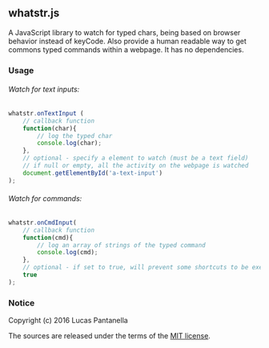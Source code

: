 ## whatstr.js

A JavaScript library to watch for typed chars, being based on browser behavior instead of keyCode. Also provide a human readable way to get commons typed commands within a webpage. It has no dependencies.

### Usage

###### Watch for text inputs:

```javascript
whatstr.onTextInput (
	// callback function
	function(char){
		// log the typed char
		console.log(char);
	},
	// optional - specify a element to watch (must be a text field)
	// if null or empty, all the activity on the webpage is watched
	document.getElementById('a-text-input')
);
```

###### Watch for commands:

```javascript
whatstr.onCmdInput(
    // callback function
	function(cmd){
		// log an array of strings of the typed command
  		console.log(cmd);
	},
	// optional - if set to true, will prevent some shortcuts to be executed
	true
);
```

### Notice

Copyright (c) 2016 Lucas Pantanella

The sources are released under the terms of the [MIT license](LICENSE).
